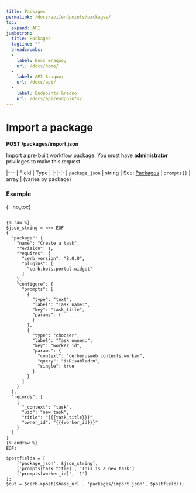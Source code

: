 ```yaml
---
title: Packages
permalink: /docs/api/endpoints/packages/
toc:
  expand: API
jumbotron:
  title: Packages
  tagline: ""
  breadcrumbs:
  -
    label: Docs &raquo;
    url: /docs/home/
  -
    label: API &raquo;
    url: /docs/api/
  -
    label: Endpoints &raquo;
    url: /docs/api/endpoints/
---
```


# Import a package

**POST /packages/import.json**

Import a pre-built workflow package. You must have **administrator** privileges to make this request.

|---
| Field | Type | 
|-|-|-
| `package_json` | string | See: [Packages](/guides/packages/building/)
| `prompts[]` | array | (varies by package)

### Example
{: .no_toc}

<pre>
<code class="language-php">
{% raw %}
$json_string = <<< EOF
{
  "package": {
    "name": "Create a task",
    "revision": 1,
    "requires": {
      "cerb_version": "8.0.0",
      "plugins": [
        "cerb.bots.portal.widget"
      ]
    },
    "configure": {
      "prompts": [
        {
          "type": "text",
          "label": "Task name:",
          "key": "task_title",
          "params": {
          }
        },
        {
          "type": "chooser",
          "label": "Task owner:",
          "key": "worker_id",
          "params": {
            "context": "cerberusweb.contexts.worker",
            "query": "isDisabled:n",
            "single": true
          }
        }
      ]
    }
  },
  "records": [
    {
      "_context": "task",
      "uid": "new_task",
      "title": "{{{task_title}}}",
      "owner_id": "{{{worker_id}}}"
    }
  ]
}
{% endraw %}
EOF;

$postfields = [
    ['package_json', $json_string],
    ['prompts[task_title]', 'This is a new task']
    ['prompts[worker_id]', '1']
];
$out = $cerb->post($base_url . 'packages/import.json', $postfields);
</code>
</pre>
